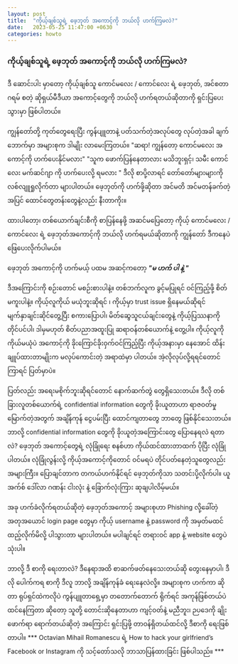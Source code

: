 ```yaml
---
layout: post
title:  "ကိုယ့်ချစ်သူရဲ့ ဖေ့ဘုတ် အကောင့်ကို ဘယ်လို ဟက်ကြမလဲ?"
date:   2023-05-25 11:47:00 +0630
categories: howto
---
```

### ကိုယ့်ချစ်သူရဲ့ ဖေ့ဘုတ် အကောင့်ကို ဘယ်လို ဟက်ကြမလဲ?
ဒီ ဆောင်းပါး မှာတော့ ကိုယ့်ချစ်သူ ကောင်မလေး / ကောင်လေး ရဲ့ ဖေ့ဘုတ်, အင်စတာဂရမ် စတဲ့ ဆိုရှယ်မီဒီယာ အကောင့်တွေကို ဘယ်လို ဟက်ရတယ်ဆိုတာကို ရှင်းပြပေးသွားမှာ ဖြစ်ပါတယ်။

ကျွန်တော်တို့ ကုတ်တွေရေးပြီး ကွန်ပျူတာနဲ့ ပတ်သက်တဲ့အလုပ်တွေ လုပ်တဲ့အခါ ချက်ဘောက်မှာ အများစုက ဒါမျိုး လာမေးကြတယ်။
"ဆရာ! ကျွန်တော့ ကောင်မလေး အကောင့်ကို ဟက်ပေးနိုင်မလား"
"သူက ဖောက်ပြန်နေတာလား မသိဘူးရှင့်၊ သမီး ကောင်လေး မက်ဆင်ဂျာ ကို ဟက်ပေးလို့ ရမလား "
ဒီလို စာပို့လာရင် တော်တော်များများကို လစ်လျူရှုလိုက်တာ များပါတယ်။ ဖေ့ဘုတ်ကို ဟက်ဖို့ဆိုတာ အင်မတိ အင်မတန်ခက်တဲ့အပြင် ထောင်တွေတန်းတွေနဲ့လည်း နီးတာကိုး။

ထားပါတော့၊ တစ်ယောက်ချင်းစီကို စာပြန်နေဖို့ အဆင်မပြေတော့ ကိုယ့် ကောင်မလေး / ကောင်လေး ရဲ့ ဖေ့ဘုတ်အကောင့်ကို ဘယ်လို ဟက်ရမယ်ဆိုတာကို  ကျွန်တော် ဒီကနေပဲ ဖြေပေးလိုက်ပါမယ်။ 

ဖေ့ဘုတ် အကောင့်ကို ဟက်မယ့် ပထမ အဆင့်ကတော့ ***"မ ဟက် ပါ နဲ့ "***

ဒီအကြောင်းကို စဉ်းတောင် မစဉ်းစားပါနဲ့။ တစ်ဘက်လူက ခွင့်မပြုရင် ဝင်ကြည့်ဖို့ စိတ်မကူးပါနဲ့။
ကိုယ့်လူကိုယ် မယုံဘူးဆိုရင် ၊ ကိုယ့်မှာ trust issue ရှိနေမယ်ဆိုရင် မျက်နှာချင်းဆိုင်တွေ့ပြီး စကားပြောပါ၊ မိတ်ဆွေသူငယ်ချင်းတွေနဲ့ ကိုယ့်ပြဿနာကို တိုင်ပင်ပါ၊ ဒါမှမဟုတ် စိတ်ပညာအထူးပြု ဆရာဝန်တစ်ယောက်နဲ့ တွေ့ပါ။
ကိုယ့်လူကို ကိုယ်မယုံပဲ အကောင့်ကို ခိုးကြောင်ခိုးဝှက်ဝင်ကြည့်ပြီး ကိုယ့်အနားမှာ နေအောင် ထိန်းချူပ်ထားတာမျိုးက မလုပ်ကောင်းတဲ့ အရာထဲမှာ ပါတယ်။ အဲ့လိုလုပ်လို့ရရင်တောင် ကြာရင် ပြတ်မှာပဲ။

ပြတ်လည်း အရေးမစိုက်ဘူးဆိုရင်တောင် နောက်ဆက်တွဲ တွေရှိသေးတယ်။ ဒီလို တစ်ခြားလူတစ်ယောက်ရဲ့ confidential  information တွေကို ခိုးယူတာဟာ ရာဇဝတ်မှု မြောက်တဲ့အတွက်  အချိန်ကုန် ငွေပမ်းပြီး ထောင်ကျတာတွေ ဘာတွေ ဖြစ်နိုင်သေးတယ်။
ဘာလို့ confidential information တွေကို ခိုးယူတဲ့အကြောင်းတွေ ပြောနေရလဲ ရတာလဲ? ဖေ့ဘုတ် အကောင့်တွေရဲ့ လုံခြုံရေး စနစ်ဟာ ကိုယ်ထင်ထားတာထက် ပိုပြီး လုံခြုံပါတယ်။ လုံခြုံလွန်းလို့ ကိုယ့်အကောင့်ကိုတောင် ဝင်မရပဲ တိုင်ပတ်နေတဲ့သူတွေလည်း အများကြီး။ ပြောချင်တာက တကယ်ဟက်နိုင်ရင် ဖေ့ဘုတ်ကိုသာ သတင်းပို့လိုက်ပါ။ ယူအက်စ် ဒေါ်လာ ဂဏန်း ငါးလုံး နဲ့ ခြောက်လုံးကြား ဆုချပါလိမ့်မယ်။

အခု ဟက်ခံလိုက်ရတယ်ဆိုတဲ့ ဖေ့ဘုတ်အကောင့် အများစုဟာ Phishing လို့ခေါ်တဲ့ အတုအယောင် login page တွေမှာ ကိုယ့် username နဲ့ password ကို အမှတ်မထင် ထည့်လိုက်မိလို့ ပါသွားတာ များပါတယ်။ မပါချင်ရင် တရားဝင် app နဲ့ website တွေပဲ သုံးပါ။ 

ဘာလို့ ဒီ စာကို ရေးတာလဲ?
ဒီနေရာအထိ စာဆက်ဖတ်နေသေးတယ်ဆို တွေးနေမှာပါ၊ ဒီလို ပေါက်ကရ စာကို ဒီလူ ဘာလို့ အချိန်ကုန်ခံ ရေးနေလဲလို့။ 
အများစုက ဟက်ကာ ဆိုတာ ရုပ်ရှင်ထဲကလိုပဲ ကွန်ပျူတာရှေ့မှာ တတောက်တောက် ရိုက်ရင် အကုန်ဖြစ်တယ်ပဲ ထင်နေကြတာ ဆိုတော့ သူတို့ တောင်းဆိုနေတာဟာ ကျင့်ဝတ်နဲ့ မညီဘူး၊ ဉပဒေကို ချိုးဖောက်ရာ ရောက်တယ်ဆိုတဲ့ အကြောင်း  ရှင်းပြဖို့ တာဝန်ရှိတယ်ထင်လို့ ဒီစာကို ရေးဖြစ်တာပါ။ 
*** Octavian Mihail Romanescu ရဲ့ How to hack your girlfriend’s Facebook or Instagram ကို သင့်တော်သလို ဘာသာပြန်ထားခြင်း ဖြစ်ပါသည်။ ***